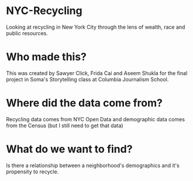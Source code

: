 # NYC-Recycling
Looking at recycling in New York City through the lens of wealth, race and public resources.

# Who made this?
This was created by Sawyer Click, Frida Cai and Aseem Shukla for the final project in Soma's Storytelling class at Columbia Journalism School.

# Where did the data come from?
Recycling data comes from NYC Open Data and demographic data comes from the Census (but I still need to get that data)

# What do we want to find?
Is there a relationship between a neighborhood's demographics and it's propensity to recycle.

